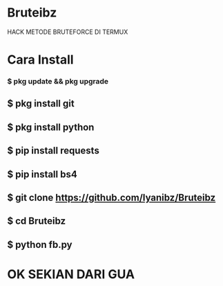 # Bruteibz

HACK METODE BRUTEFORCE DI TERMUX
# Cara Install
### $ pkg update && pkg upgrade
## $ pkg install git
## $ pkg install python
## $ pip install requests
## $ pip install bs4
## $ git clone https://github.com/Iyanibz/Bruteibz
## $ cd Bruteibz
## $ python fb.py
# OK SEKIAN DARI GUA
